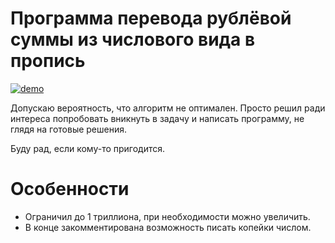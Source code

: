 # Программа перевода рублёвой суммы из числового вида в пропись

[![demo](https://asciinema.org/a/330642.svg)](https://asciinema.org/a/330642?autoplay=1)

Допускаю вероятность, что алгоритм не оптимален. Просто решил ради интереса попробовать вникнуть в задачу и написать программу, не глядя на готовые решения.

Буду рад, если кому-то пригодится.

# Особенности

- Ограничил до 1 триллиона, при необходимости можно увеличить.
- В конце закомментирована возможность писать копейки числом.
